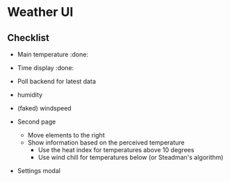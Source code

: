 # Weather UI

## Checklist

- Main temperature :done:
- Time display :done:
- Poll backend for latest data
- humidity
- (faked) windspeed

- Second page

  - Move elements to the right
  - Show information based on the perceived temperature
    - Use the heat index for temperatures above 10 degrees
    - Use wind chill for temperatures below (or Steadman's algorithm)

- Settings modal
